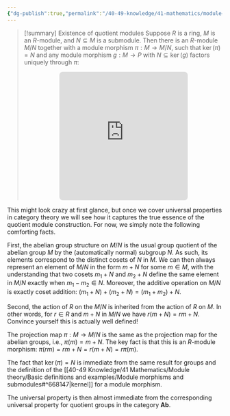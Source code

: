```yaml
---
{"dg-publish":true,"permalink":"/40-49-knowledge/41-mathematics/module-theory/constructions-on-modules/quotient-modules/","tags":["module_theory"],"updated":"2024-03-06T13:54:05-08:00"}
---
```


>[!summary] Existence of quotient modules
>Suppose $R$ is a ring, $M$ is an $R$-module, and $N\subseteq M$ is a submodule. Then there is an $R$-module $M/N$ together with a module morphism $\pi:M\to M/N$, such that $\ker(\pi)=N$ and any module morphism $g:M\to P$ with $N\subseteq \ker(g)$ factors uniquely through $\pi$:
><iframe class="quiver-embed" src="https://q.uiver.app/#q=WzAsNCxbMSwwLCJNIl0sWzIsMCwiTS9OIl0sWzIsMSwiUCJdLFswLDAsIk4iXSxbMCwyLCJnIiwyXSxbMCwxLCJcXHBpIiwwLHsic3R5bGUiOnsiaGVhZCI6eyJuYW1lIjoiZXBpIn19fV0sWzEsMiwiXFxleGlzdHMhIGgiLDAseyJzdHlsZSI6eyJib2R5Ijp7Im5hbWUiOiJkYXNoZWQifX19XSxbMywwLCIiLDAseyJzdHlsZSI6eyJ0YWlsIjp7Im5hbWUiOiJob29rIiwic2lkZSI6InRvcCJ9fX1dXQ==&embed" width="300" height="300" style="border-radius: 8px; border: none; display: block; margin: auto"></iframe>

This might look crazy at first glance, but once we cover universal properties in category theory we will see how it captures the true essence of the quotient module construction. For now, we simply note the following comforting facts.

First, the abelian group structure on $M/N$ is the usual group quotient of the abelian group $M$ by the (automatically normal) subgroup $N$. As such, its elements correspond to the distinct cosets of $N$ in $M$. We can then always represent an element of $M/N$ in the form $m+N$ for some $m\in M$, with the understanding that two cosets $m_1+N$ and $m_2+N$ define the same element in $M/N$ exactly when $m_1-m_2\in N$. Moreover, the additive operation on $M/N$ is exactly coset addition: $(m_1+N)+(m_2+N) = (m_1+m_2)+N$.

Second, the action of $R$ on the $M/N$ is inherited from the action of $R$ on $M$. In other words, for $r\in R$ and $m+N$ in $M/N$ we have $r(m+N) = rm+N$. Convince yourself this is actually well defined!

The projection map $\pi:M\to M/N$ is the same as the projection map for the abelian groups, i.e., $\pi(m)=m+N$. The key fact is that this is an $R$-module morphism: $\pi(rm) = rm+N = r(m+N) = r\pi(m)$.

The fact that $\ker(\pi)=N$ is immediate from the same result for groups and the definition of the [[40-49 Knowledge/41 Mathematics/Module theory/Basic definitions and examples/Module morphisms and submodules#^668147\|kernel]] for a module morphism.

The universal property is then almost immediate from the corresponding universal property for quotient groups in the category $\textbf{Ab}$.